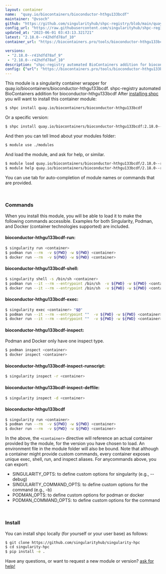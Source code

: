 ```yaml
---
layout: container
name:  "quay.io/biocontainers/bioconductor-hthgu133bcdf"
maintainer: "@vsoch"
github: "https://github.com/singularityhub/shpc-registry/blob/main/quay.io/biocontainers/bioconductor-hthgu133bcdf/container.yaml"
config_url: "https://raw.githubusercontent.com/singularityhub/shpc-registry/main/quay.io/biocontainers/bioconductor-hthgu133bcdf/container.yaml"
updated_at: "2023-06-01 03:43:13.321721"
latest: "2.18.0--r42hdfd78af_10"
container_url: "https://biocontainers.pro/tools/bioconductor-hthgu133bcdf"

versions:
 - "2.18.0--r41hdfd78af_9"
 - "2.18.0--r42hdfd78af_10"
description: "shpc-registry automated BioContainers addition for bioconductor-hthgu133bcdf"
config: {"url": "https://biocontainers.pro/tools/bioconductor-hthgu133bcdf", "maintainer": "@vsoch", "description": "shpc-registry automated BioContainers addition for bioconductor-hthgu133bcdf", "latest": {"2.18.0--r42hdfd78af_10": "sha256:c7711d7796368cecc6eaf93d3506bba00edb57deb7a8db985b3ab84fe68bec92"}, "tags": {"2.18.0--r41hdfd78af_9": "sha256:5a88738bbfbb15d91e967ab4047f6200b0acfe12c81a313d466341247a7ee503", "2.18.0--r42hdfd78af_10": "sha256:c7711d7796368cecc6eaf93d3506bba00edb57deb7a8db985b3ab84fe68bec92"}, "docker": "quay.io/biocontainers/bioconductor-hthgu133bcdf"}
---
```


This module is a singularity container wrapper for quay.io/biocontainers/bioconductor-hthgu133bcdf.
shpc-registry automated BioContainers addition for bioconductor-hthgu133bcdf
After [installing shpc](#install) you will want to install this container module:


```bash
$ shpc install quay.io/biocontainers/bioconductor-hthgu133bcdf
```

Or a specific version:

```bash
$ shpc install quay.io/biocontainers/bioconductor-hthgu133bcdf:2.18.0--r42hdfd78af_10
```

And then you can tell lmod about your modules folder:

```bash
$ module use ./modules
```

And load the module, and ask for help, or similar.

```bash
$ module load quay.io/biocontainers/bioconductor-hthgu133bcdf/2.18.0--r42hdfd78af_10
$ module help quay.io/biocontainers/bioconductor-hthgu133bcdf/2.18.0--r42hdfd78af_10
```

You can use tab for auto-completion of module names or commands that are provided.

<br>

### Commands

When you install this module, you will be able to load it to make the following commands accessible.
Examples for both Singularity, Podman, and Docker (container technologies supported) are included.

#### bioconductor-hthgu133bcdf-run:

```bash
$ singularity run <container>
$ podman run --rm  -v ${PWD} -w ${PWD} <container>
$ docker run --rm  -v ${PWD} -w ${PWD} <container>
```

#### bioconductor-hthgu133bcdf-shell:

```bash
$ singularity shell -s /bin/sh <container>
$ podman run --it --rm --entrypoint /bin/sh  -v ${PWD} -w ${PWD} <container>
$ docker run --it --rm --entrypoint /bin/sh  -v ${PWD} -w ${PWD} <container>
```

#### bioconductor-hthgu133bcdf-exec:

```bash
$ singularity exec <container> "$@"
$ podman run --it --rm --entrypoint ""  -v ${PWD} -w ${PWD} <container> "$@"
$ docker run --it --rm --entrypoint ""  -v ${PWD} -w ${PWD} <container> "$@"
```

#### bioconductor-hthgu133bcdf-inspect:

Podman and Docker only have one inspect type.

```bash
$ podman inspect <container>
$ docker inspect <container>
```

#### bioconductor-hthgu133bcdf-inspect-runscript:

```bash
$ singularity inspect -r <container>
```

#### bioconductor-hthgu133bcdf-inspect-deffile:

```bash
$ singularity inspect -d <container>
```



#### bioconductor-hthgu133bcdf

```bash
$ singularity run <container>
$ podman run --rm  -v ${PWD} -w ${PWD} <container>
$ docker run --rm  -v ${PWD} -w ${PWD} <container>
```


In the above, the `<container>` directive will reference an actual container provided
by the module, for the version you have chosen to load. An environment file in the
module folder will also be bound. Note that although a container
might provide custom commands, every container exposes unique exec, shell, run, and
inspect aliases. For anycommands above, you can export:

 - SINGULARITY_OPTS: to define custom options for singularity (e.g., --debug)
 - SINGULARITY_COMMAND_OPTS: to define custom options for the command (e.g., -b)
 - PODMAN_OPTS: to define custom options for podman or docker
 - PODMAN_COMMAND_OPTS: to define custom options for the command

<br>

### Install

You can install shpc locally (for yourself or your user base) as follows:

```bash
$ git clone https://github.com/singularityhub/singularity-hpc
$ cd singularity-hpc
$ pip install -e .
```

Have any questions, or want to request a new module or version? [ask for help!](https://github.com/singularityhub/singularity-hpc/issues)